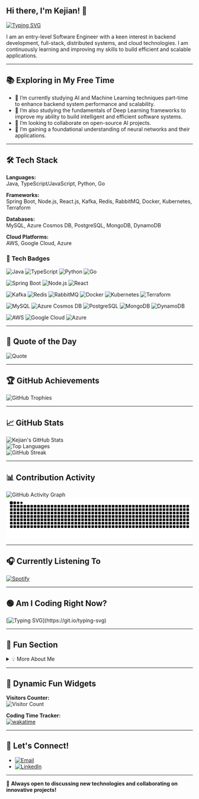 ## Hi there, I'm Kejian! 👋

[![Typing SVG](https://readme-typing-svg.herokuapp.com?font=Fira+Code&size=22&pause=1000&color=F77D0E&center=false&vCenter=false&width=500&lines=Software+Engineer;Backend+Developer;Cloud+Enthusiast;Tech+Explorer;AI+Learner)](https://git.io/typing-svg)

I am an entry-level Software Engineer with a keen interest in backend development, full-stack, distributed systems, and cloud technologies. I am continuously learning and improving my skills to build efficient and scalable applications.

---

## 📚 Exploring in My Free Time

- 🔭 I’m currently studying AI and Machine Learning techniques part-time to enhance backend system performance and scalability.
- 🌱 I’m also studying the fundamentals of Deep Learning frameworks to improve my ability to build intelligent and efficient software systems.
- 👯 I’m looking to collaborate on open-source AI projects.
- 🤔 I’m gaining a foundational understanding of neural networks and their applications.

---

## 🛠️ Tech Stack

**Languages:**  
Java, TypeScript/JavaScript, Python, Go

**Frameworks:**  
Spring Boot, Node.js, React.js, Kafka, Redis, RabbitMQ, Docker, Kubernetes, Terraform

**Databases:**  
MySQL, Azure Cosmos DB, PostgreSQL, MongoDB, DynamoDB

**Cloud Platforms:**  
AWS, Google Cloud, Azure

### 🔹 **Tech Badges**

![Java](https://img.shields.io/badge/Java-ED8B00?style=for-the-badge&logo=java&logoColor=white)
![TypeScript](https://img.shields.io/badge/TypeScript-007ACC?style=for-the-badge&logo=typescript&logoColor=white)
![Python](https://img.shields.io/badge/Python-3776AB?style=for-the-badge&logo=python&logoColor=white)
![Go](https://img.shields.io/badge/Go-00ADD8?style=for-the-badge&logo=go&logoColor=white)

![Spring Boot](https://img.shields.io/badge/Spring_Boot-6DB33F?style=for-the-badge&logo=spring-boot&logoColor=white)
![Node.js](https://img.shields.io/badge/Node.js-43853D?style=for-the-badge&logo=node.js&logoColor=white)
![React](https://img.shields.io/badge/React-20232A?style=for-the-badge&logo=react&logoColor=61DAFB)

![Kafka](https://img.shields.io/badge/Apache_Kafka-231F20?style=for-the-badge&logo=apache-kafka&logoColor=white)
![Redis](https://img.shields.io/badge/Redis-DC382D?style=for-the-badge&logo=redis&logoColor=white)
![RabbitMQ](https://img.shields.io/badge/RabbitMQ-FF6600?style=for-the-badge&logo=rabbitmq&logoColor=white)
![Docker](https://img.shields.io/badge/Docker-2496ED?style=for-the-badge&logo=docker&logoColor=white)
![Kubernetes](https://img.shields.io/badge/Kubernetes-326CE5?style=for-the-badge&logo=kubernetes&logoColor=white)
![Terraform](https://img.shields.io/badge/Terraform-7B42BC?style=for-the-badge&logo=terraform&logoColor=white)

![MySQL](https://img.shields.io/badge/MySQL-4479A1?style=for-the-badge&logo=mysql&logoColor=white)
![Azure Cosmos DB](https://img.shields.io/badge/Azure_Cosmos_DB-0078D4?style=for-the-badge&logo=microsoft-azure&logoColor=white)
![PostgreSQL](https://img.shields.io/badge/PostgreSQL-336791?style=for-the-badge&logo=postgresql&logoColor=white)
![MongoDB](https://img.shields.io/badge/MongoDB-47A248?style=for-the-badge&logo=mongodb&logoColor=white)
![DynamoDB](https://img.shields.io/badge/Amazon_DynamoDB-4053D6?style=for-the-badge&logo=amazon-dynamodb&logoColor=white)

![AWS](https://img.shields.io/badge/AWS-FF9900?style=for-the-badge&logo=amazon-aws&logoColor=white)
![Google Cloud](https://img.shields.io/badge/Google_Cloud-4285F4?style=for-the-badge&logo=google-cloud&logoColor=white)
![Azure](https://img.shields.io/badge/Microsoft_Azure-0078D4?style=for-the-badge&logo=microsoft-azure&logoColor=white)

---

## 📜 Quote of the Day

![Quote](https://quotes-github-readme.vercel.app/api?type=horizontal&theme=radical)

---

## 🏆 GitHub Achievements

![GitHub Trophies](https://github-profile-trophy.vercel.app/?username=kejian-tong&theme=radical&no-bg=true&no-frame=true&column=4)

---

## 📈 GitHub Stats

![Kejian's GitHub Stats](https://github-readme-stats.vercel.app/api?username=kejian-tong&show_icons=true&theme=radical)  
![Top Languages](https://github-readme-stats.vercel.app/api/top-langs/?username=kejian-tong&layout=compact&theme=radical)  
![GitHub Streak](https://github-readme-streak-stats.herokuapp.com/?user=kejian-tong&theme=radical)

---

## 📊 Contribution Activity

![GitHub Activity Graph](https://github-readme-activity-graph.vercel.app/graph?username=kejian-tong&theme=dracula&area=true&hide_border=true&bg_color=0D1117)  
![Snake animation](https://github.com/kejian-tong/kejian-tong/blob/output/github-contribution-grid-snake.svg)

---

## 🎧 Currently Listening To

[![Spotify](https://novatorem.vercel.app/api/spotify)](https://open.spotify.com/user/31gviwvd7hzl4g6b7waelaoi6j7m)

---

## 🟢 Am I Coding Right Now?

[![Typing SVG](https://readme-typing-svg.herokuapp.com?font=Fira+Code&pause=1000&color=F77D0E&center=true&vCenter=true&width=435&lines=Yes%2C+I+am+coding+right+now!;Or+probably+debugging...;Or+maybe+just+Googling+error+messages!)](https://git.io/typing-svg)

---

## 🌟 Fun Section

<details>
  <summary>💡 More About Me</summary>
  - 🎿 I love hiking and skiing, exploring the great outdoors while staying active.
  - 📚 A huge fan of sci-fi novels and anything that challenges imagination!
</details>

---

## 🎉 Dynamic Fun Widgets

**Visitors Counter:**  
![Visitor Count](https://komarev.com/ghpvc/?username=kejian-tong&color=brightgreen)

**Coding Time Tracker:**  
[![wakatime](https://wakatime.com/badge/user/unique-wakatime-id.svg)](https://wakatime.com/@unique-id)

---

## 💼 Let's Connect!

- [![Email](https://img.shields.io/badge/Email-D14836?style=for-the-badge&logo=gmail&logoColor=white)](mailto:tongcs2021@gmail.com)
- [![LinkedIn](https://img.shields.io/badge/LinkedIn-0077B5?style=for-the-badge&logo=linkedin&logoColor=white)](https://linkedin.com/in/tongoliver)

---

🚀 **Always open to discussing new technologies and collaborating on innovative projects!**
